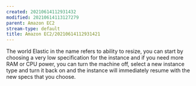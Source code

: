 ```yaml
---
created: 20210614112931432
modified: 20210614113127279
parent: Amazon EC2
stream-type: default
title: Amazon EC2/20210614112931421
---
```

The world Elastic in the name refers to ability to resize, you can start by choosing a very low specification for the instance and if you need more RAM or CPU power, you can turn the machine off, select a new instance type and turn it back on and the instance will immediately resume with the new specs that you choose.
